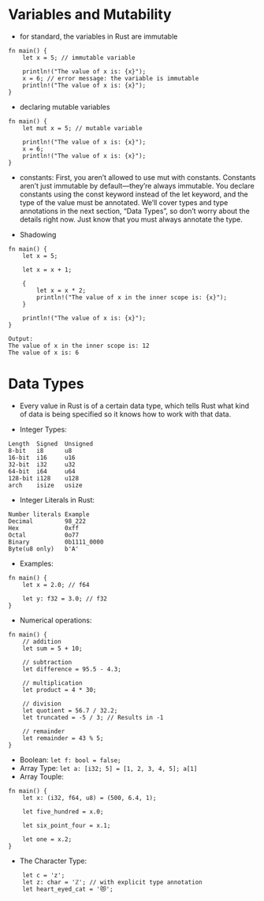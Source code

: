 # Variables and Mutability

- for standard, the variables in Rust are immutable

```
fn main() {
    let x = 5; // immutable variable

    println!("The value of x is: {x}");
    x = 6; // error message: the variable is immutable
    println!("The value of x is: {x}");
}
```

- declaring mutable variables

```
fn main() {
    let mut x = 5; // mutable variable

    println!("The value of x is: {x}");
    x = 6;
    println!("The value of x is: {x}");
}
```

- constants: First, you aren’t allowed to use mut with constants. Constants aren’t just immutable by default—they’re always immutable. You declare constants using the const keyword instead of the let keyword, and the type of the value must be annotated. We’ll cover types and type annotations in the next section, “Data Types”, so don’t worry about the details right now. Just know that you must always annotate the type.

- Shadowing

```
fn main() {
    let x = 5;

    let x = x + 1;

    {
        let x = x * 2;
        println!("The value of x in the inner scope is: {x}");
    }

    println!("The value of x is: {x}");
}

Output:
The value of x in the inner scope is: 12
The value of x is: 6
```

# Data Types

- Every value in Rust is of a certain data type, which tells Rust what kind of data is being specified so it knows how to work with that data.

- Integer Types:

```
Length	Signed	Unsigned
8-bit	i8	    u8
16-bit	i16	    u16
32-bit	i32	    u32
64-bit	i64	    u64
128-bit	i128	u128
arch	isize	usize
```

- Integer Literals in Rust:

```
Number literals	Example
Decimal	        98_222
Hex	            0xff
Octal	        0o77
Binary	        0b1111_0000
Byte(u8 only)	b'A'
```

- Examples:

```
fn main() {
    let x = 2.0; // f64

    let y: f32 = 3.0; // f32
}
```

- Numerical operations:

```
fn main() {
    // addition
    let sum = 5 + 10;

    // subtraction
    let difference = 95.5 - 4.3;

    // multiplication
    let product = 4 * 30;

    // division
    let quotient = 56.7 / 32.2;
    let truncated = -5 / 3; // Results in -1

    // remainder
    let remainder = 43 % 5;
}
```

- Boolean: `let f: bool = false;`
- Array Type: `let a: [i32; 5] = [1, 2, 3, 4, 5]; a[1]`
- Array Touple:

```
fn main() {
    let x: (i32, f64, u8) = (500, 6.4, 1);

    let five_hundred = x.0;

    let six_point_four = x.1;

    let one = x.2;
}
```

- The Character Type:

```
    let c = 'z';
    let z: char = 'ℤ'; // with explicit type annotation
    let heart_eyed_cat = '😻';
```
